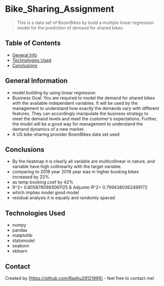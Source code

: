 # Bike_Sharing_Assignment
> This is a data sef of BoomBikes by build a multiple linear regression model for the prediction of demand for shared bikes.




## Table of Contents
* [General Info](#general-information)
* [Technologies Used](#technologies-used)
* [Conclusions](#conclusions)

<!-- You can include any other section that is pertinent to your problem -->

## General Information
- model building by using linear regression
- Business Goal:
You are required to model the demand for shared bikes with the available independent variables. It will be used by the management to understand how exactly the demands vary with different features. They can accordingly manipulate the business strategy to meet the demand levels and meet the customer's expectations. Further, the model will be a good way for management to understand the demand dynamics of a new market.
- A US bike-sharing provider BoomBikes data set used
    

<!-- You don't have to answer all the questions - just the ones relevant to your project. -->

## Conclusions
- By the heatmap it is clearly all variable are multicollinear in nature, and variable have high collinearity with the target variable.
- comparing to 2018 year 2019 year was in higher booking bikes increased by 23%
- as temp booking coef by 42%
- R^2= 0.8058780993061125 & Adjuster R^2= 0.7994380362499172
- which implies model good model
- residual analysis it is equally and randomly spaced 

<!-- You don't have to answer all the questions - just the ones relevant to your project. -->


## Technologies Used
- numpy
- pandas
- matplotlib
- statsmodel
- seaborn
- sklearn



## Contact
Created by [https://github.com/Raghu29121999] - feel free to contact me!
